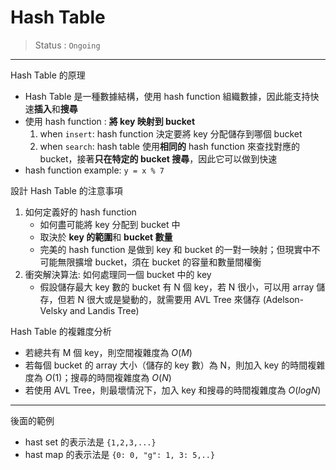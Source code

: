 # Hash Table

> Status : `Ongoing`

---

Hash Table 的原理

- Hash Table 是一種數據結構，使用 hash function 組織數據，因此能支持快速**插入**和**搜尋**
- 使用 hash function : **將 key 映射到 bucket**
  1.  when `insert`: hash function 決定要將 key 分配儲存到哪個 bucket
  2.  when `search`: hash table 使用**相同的** hash function 來查找對應的 bucket，接著**只在特定的 bucket 搜尋**，因此它可以做到快速
- hash function example: `y = x % 7`

設計 Hash Table 的注意事項

1. 如何定義好的 hash function
   - 如何盡可能將 key 分配到 bucket 中
   - 取決於 **key 的範圍**和 **bucket 數量**
   - 完美的 hash function 是做到 key 和 bucket 的一對一映射；但現實中不可能無限擴增 bucket，須在 bucket 的容量和數量間權衡
2. 衝突解決算法: 如何處理同一個 bucket 中的 key 
   - 假設儲存最大 key 數的 bucket 有 N 個 key，若 N 很小，可以用 array 儲存，但若 N 很大或是變動的，就需要用 AVL Tree 來儲存 (Adelson-Velsky and Landis Tree)

Hash Table 的複雜度分析

- 若總共有 M 個 key，則空間複雜度為 $O(M)$
- 若每個 bucket 的 array 大小（儲存的 key 數）為 N，則加入 key 的時間複雜度為 $O(1)$；搜尋的時間複雜度為 $O(N)$
- 若使用 AVL Tree，則最壞情況下，加入 key 和搜尋的時間複雜度為 $O(logN)$

---

後面的範例
- hast set 的表示法是 `{1,2,3,...}`
- hast map 的表示法是 `{0: 0, "g": 1, 3: 5,..}`

